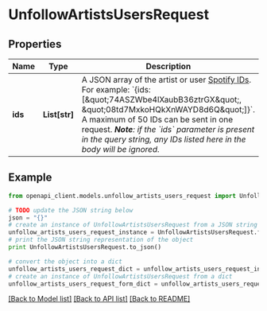 # UnfollowArtistsUsersRequest


## Properties
Name | Type | Description | Notes
------------ | ------------- | ------------- | -------------
**ids** | **List[str]** | A JSON array of the artist or user [Spotify IDs](/documentation/web-api/concepts/spotify-uris-ids). For example: &#x60;{ids:[\&quot;74ASZWbe4lXaubB36ztrGX\&quot;, \&quot;08td7MxkoHQkXnWAYD8d6Q\&quot;]}&#x60;. A maximum of 50 IDs can be sent in one request. _**Note**: if the &#x60;ids&#x60; parameter is present in the query string, any IDs listed here in the body will be ignored._  | [optional] 

## Example

```python
from openapi_client.models.unfollow_artists_users_request import UnfollowArtistsUsersRequest

# TODO update the JSON string below
json = "{}"
# create an instance of UnfollowArtistsUsersRequest from a JSON string
unfollow_artists_users_request_instance = UnfollowArtistsUsersRequest.from_json(json)
# print the JSON string representation of the object
print UnfollowArtistsUsersRequest.to_json()

# convert the object into a dict
unfollow_artists_users_request_dict = unfollow_artists_users_request_instance.to_dict()
# create an instance of UnfollowArtistsUsersRequest from a dict
unfollow_artists_users_request_form_dict = unfollow_artists_users_request.from_dict(unfollow_artists_users_request_dict)
```
[[Back to Model list]](../README.md#documentation-for-models) [[Back to API list]](../README.md#documentation-for-api-endpoints) [[Back to README]](../README.md)


